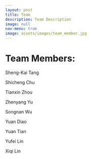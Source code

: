 ```yaml
---
layout: post
title: Team
description: Team Description
image: null
nav-menu: true
image: assets/images/team_member.jpg
---
```



# Team Members:

Sheng-Kai Tang 

Shicheng Chu

Tianxin Zhou

Zhenyang Yu

Songnan Wu

Yuan Diao

Yuan Tian

Yufei Lin

Xiqi Lin



